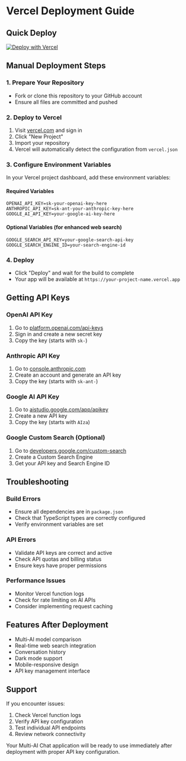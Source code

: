 # Vercel Deployment Guide

## Quick Deploy

[![Deploy with Vercel](https://vercel.com/button)](https://vercel.com/new/clone?repository-url=https://github.com/ftaxats/AI-Model-compare&env=OPENAI_API_KEY,ANTHROPIC_API_KEY,GOOGLE_AI_API_KEY)

## Manual Deployment Steps

### 1. Prepare Your Repository
- Fork or clone this repository to your GitHub account
- Ensure all files are committed and pushed

### 2. Deploy to Vercel
1. Visit [vercel.com](https://vercel.com) and sign in
2. Click "New Project"
3. Import your repository
4. Vercel will automatically detect the configuration from `vercel.json`

### 3. Configure Environment Variables
In your Vercel project dashboard, add these environment variables:

#### Required Variables
```
OPENAI_API_KEY=sk-your-openai-key-here
ANTHROPIC_API_KEY=sk-ant-your-anthropic-key-here
GOOGLE_AI_API_KEY=your-google-ai-key-here
```

#### Optional Variables (for enhanced web search)
```
GOOGLE_SEARCH_API_KEY=your-google-search-api-key
GOOGLE_SEARCH_ENGINE_ID=your-search-engine-id
```

### 4. Deploy
- Click "Deploy" and wait for the build to complete
- Your app will be available at `https://your-project-name.vercel.app`

## Getting API Keys

### OpenAI API Key
1. Go to [platform.openai.com/api-keys](https://platform.openai.com/api-keys)
2. Sign in and create a new secret key
3. Copy the key (starts with `sk-`)

### Anthropic API Key
1. Go to [console.anthropic.com](https://console.anthropic.com)
2. Create an account and generate an API key
3. Copy the key (starts with `sk-ant-`)

### Google AI API Key
1. Go to [aistudio.google.com/app/apikey](https://aistudio.google.com/app/apikey)
2. Create a new API key
3. Copy the key (starts with `AIza`)

### Google Custom Search (Optional)
1. Go to [developers.google.com/custom-search](https://developers.google.com/custom-search)
2. Create a Custom Search Engine
3. Get your API key and Search Engine ID

## Troubleshooting

### Build Errors
- Ensure all dependencies are in `package.json`
- Check that TypeScript types are correctly configured
- Verify environment variables are set

### API Errors
- Validate API keys are correct and active
- Check API quotas and billing status
- Ensure keys have proper permissions

### Performance Issues
- Monitor Vercel function logs
- Check for rate limiting on AI APIs
- Consider implementing request caching

## Features After Deployment

- Multi-AI model comparison
- Real-time web search integration
- Conversation history
- Dark mode support
- Mobile-responsive design
- API key management interface

## Support

If you encounter issues:
1. Check Vercel function logs
2. Verify API key configuration
3. Test individual API endpoints
4. Review network connectivity

Your Multi-AI Chat application will be ready to use immediately after deployment with proper API key configuration.